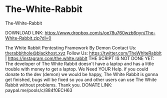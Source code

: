 # The-White-Rabbit
The-White-Rabbit


DOWNLOAD LINK: https://www.dropbox.com/s/oe78u760wzb6pyn/The-White-Rabbit.zip?dl=0

The White Rabbit Pentesting Framework
By Demon
Contact Us: therabbithole@blackhost.xyz
Follow Us: https://twitter.com/TheWhlteRabblt | https://instagram.com/the.whlte.rabblt
THE SCRIPT IS NOT DONE YET:
The developer of The White Rabbit doesn't have a laptop and has a little
trouble with money to get a laptop. We Need YOUR Help.
if you could donate to the dev (demon) we would be happy, The White Rabbit is gonna get
finished, bugs will be fixed so you and other users can use The White Rabbit without problems.
Thank you.
DONATE LINK: paypal.me/pools/c/884f0ECH63

